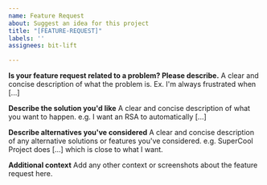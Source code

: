 ```yaml
---
name: Feature Request
about: Suggest an idea for this project
title: "[FEATURE-REQUEST]"
labels: ''
assignees: bit-lift

---
```


**Is your feature request related to a problem? Please describe.**
A clear and concise description of what the problem is. Ex. I'm always frustrated when [...]

**Describe the solution you'd like**
A clear and concise description of what you want to happen. e.g. I want an RSA to automatically [...]

**Describe alternatives you've considered**
A clear and concise description of any alternative solutions or features you've considered. e.g. SuperCool Project does [...] which is close to what I want.

**Additional context**
Add any other context or screenshots about the feature request here.
